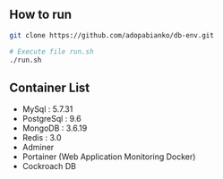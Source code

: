 ## How to run

```bash
git clone https://github.com/adopabianko/db-env.git

# Execute file run.sh
./run.sh
```

## Container List
- MySql : 5.7.31
- PostgreSql : 9.6
- MongoDB : 3.6.19
- Redis : 3.0
- Adminer
- Portainer (Web Application Monitoring Docker)
- Cockroach DB
